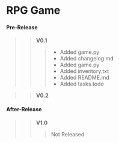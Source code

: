 # RPG Game

#### Pre-Release

>>**V0.1**
>>> - Added game.py
>>> - Added changelog.md
>>> - Added game.py
>>> - Added inventory.txt
>>> - Added README.md
>>> - Added tasks.todo

>>**V0.2**

#### After-Release

>>**V1.0**
>>>Not Released
